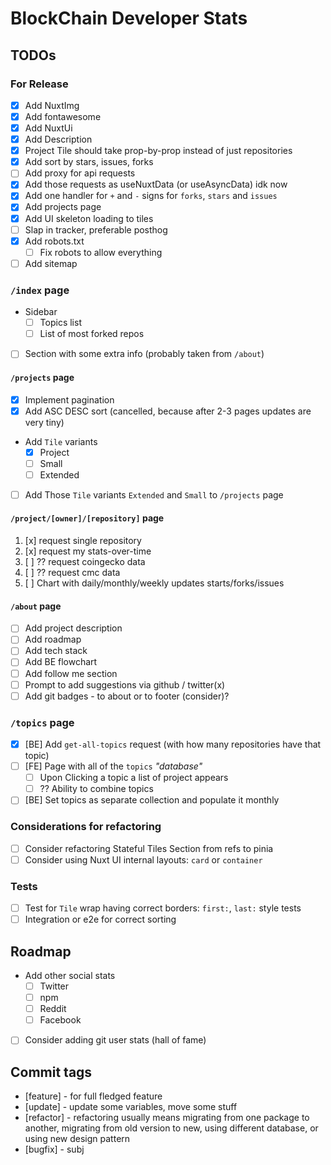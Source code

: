 # BlockChain Developer Stats

## TODOs

### For Release

* [x] Add NuxtImg
* [x] Add fontawesome
* [x] Add NuxtUi
* [x] Add Description
* [x] Project Tile should take prop-by-prop instead of just repositories
* [x] Add sort by stars, issues, forks
* [ ] Add proxy for api requests
* [x] Add those requests as useNuxtData (or useAsyncData) idk now
* [x] Add one handler for `+` and `-` signs for `forks`, `stars` and `issues`
* [x] Add projects page
* [x] Add UI skeleton loading to tiles
* [ ] Slap in tracker, preferable posthog
* [x] Add robots.txt
  * [ ] Fix robots to allow everything
* [ ] Add sitemap

### `/index` page

* Sidebar
  * [ ] Topics list
  * [ ] List of most forked repos
* [ ] Section with some extra info (probably taken from `/about`)

#### `/projects` page

* [x] Implement pagination
* [x] Add ASC DESC sort (cancelled, because after 2-3 pages updates are very tiny)
* Add `Tile` variants
  * [x] Project
  * [ ] Small
  * [ ] Extended

* [ ] Add Those `Tile` variants `Extended` and `Small` to `/projects` page

#### `/project/[owner]/[repository]` page

1. [x] request single repository
2. [x] request my stats-over-time
3. [ ] ?? request coingecko data
4. [ ] ?? request cmc data
5. [ ] Chart with daily/monthly/weekly updates starts/forks/issues


#### `/about` page

* [ ] Add project description
* [ ] Add roadmap
* [ ] Add tech stack
* [ ] Add BE flowchart
* [ ] Add follow me section
* [ ] Prompt to add suggestions via github / twitter(x)
* [ ] Add git badges - to about or to footer (consider)?

### `/topics` page

* [x] [BE] Add `get-all-topics` request (with how many repositories have that topic)
* [ ] [FE] Page with all of the `topics` _"database"_
  * [ ] Upon Clicking a topic a list of project appears
  * [ ] ?? Ability to combine topics
* [ ] [BE] Set topics as separate collection and populate it monthly

### Considerations for refactoring

* [ ] Consider refactoring Stateful Tiles Section from refs to pinia
* [ ] Consider using Nuxt UI internal layouts: `card` or `container`

### Tests

* [ ] Test for `Tile` wrap having correct borders: `first:`, `last:` style tests
* [ ] Integration or e2e for correct sorting

## Roadmap

* Add other social stats
  * [ ] Twitter
  * [ ] npm
  * [ ] Reddit
  * [ ] Facebook
* [ ] Consider adding git user stats (hall of fame)

## Commit tags

* [feature] - for full fledged feature
* [update] - update some variables, move some stuff
* [refactor] - refactoring usually means migrating from one package to another, migrating from old version to new, using different database, or using new design pattern
* [bugfix] - subj
